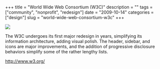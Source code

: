 +++
title = "World Wide Web Consortium (W3C)"
description = ""
tags = ["community", "nonprofit", "redesign"]
date = "2009-10-14"
categories = ["design"]
slug = "world-wide-web-consortium-w3c"
+++


 

  <div id="screens-thumbs" class="clearfix">
    <div class="txt-center" id="design-submission"><a href="http://www.w3.org/"><img id='bluga-thumbnail-1911' class='bluga-thumbnail large' src='/media/bluga/
wt4ad5bd549aa1a_0.jpg'/></a></div>  
  </div>   
<p>The W3C undergoes its first major redesign in years, simplifying its information architecture, adding visual polish. The header, sidebar, and icons are major improvements, and the addition of progressive disclosure behaviors simplify some of the rather lengthy lists.</p>
<p><a href="http://www.w3.org/">http://www.w3.org/</a></p>




